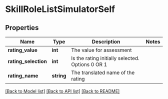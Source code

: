 # SkillRoleListSimulatorSelf

## Properties
Name | Type | Description | Notes
------------ | ------------- | ------------- | -------------
**rating_value** | **int** | The value for assessment | 
**rating_selection** | **int** | Is the rating initially selected. Options 0 OR 1 | 
**rating_name** | **string** | The translated name of the rating | 

[[Back to Model list]](../README.md#documentation-for-models) [[Back to API list]](../README.md#documentation-for-api-endpoints) [[Back to README]](../README.md)


